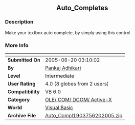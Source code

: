 ﻿<div align="center">

## Auto\_Completes


</div>

### Description

Make your textbox auto complete, by simply using this control
 
### More Info
 


<span>             |<span>
---                |---
**Submitted On**   |2005-06-20 03:10:02
**By**             |[Pankaj Adhikari](https://github.com/Planet-Source-Code/PSCIndex/blob/master/ByAuthor/pankaj-adhikari.md)
**Level**          |Intermediate
**User Rating**    |4.0 (8 globes from 2 users)
**Compatibility**  |VB 6\.0
**Category**       |[OLE/ COM/ DCOM/ Active\-X](https://github.com/Planet-Source-Code/PSCIndex/blob/master/ByCategory/ole-com-dcom-active-x__1-29.md)
**World**          |[Visual Basic](https://github.com/Planet-Source-Code/PSCIndex/blob/master/ByWorld/visual-basic.md)
**Archive File**   |[Auto\_Compl1903756202005\.zip](https://github.com/Planet-Source-Code/pankaj-adhikari-auto-completes__1-61251/archive/master.zip)








